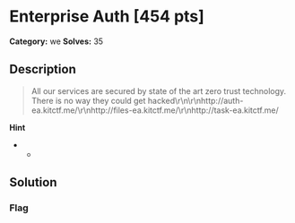 # Enterprise Auth [454 pts]

**Category:** we
**Solves:** 35

## Description
>All our services are secured by state of the art zero trust technology. There is no way they could get hacked\r\n\r\nhttp://auth-ea.kitctf.me/\r\nhttp://files-ea.kitctf.me/\r\nhttp://task-ea.kitctf.me/

**Hint**
* -

## Solution

### Flag

